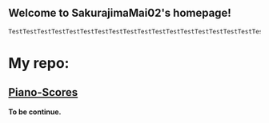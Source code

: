 ## Welcome to SakurajimaMai02's homepage!

```
TestTestTestTestTestTestTestTestTestTestTestTestTestTestTestTestTestTestTestTestTestTest
```
# My repo:
## [Piano-Scores](https://github.com/sakurajimamai02/piano-scores)

**To be continue.**
